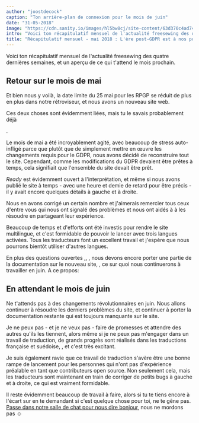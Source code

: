 ```yaml
---
author: "joostdecock"
caption: "Ton arrière-plan de connexion pour le mois de juin"
date: "31-05-2018"
image: "https://cdn.sanity.io/images/hl5bw8cj/site-content/63d370c4ad7447d762f2ed053279bc3f11c7583d-1920x1080.jpg"
intro: "Voici ton récapitulatif mensuel de l'actualité freesewing des quatre dernières semaines, et un aperçu de ce qui t'attend le mois prochain."
title: "Récapitulatif mensuel - mai 2018 : L'ère post-GDPR est à nos portes"
---
```


Voici ton récapitulatif mensuel de l'actualité freesewing des quatre dernières semaines, et un aperçu de ce qui t'attend le mois prochain.

## Retour sur le mois de mai

Et bien nous y voilà, la date limite du 25 mai pour les RPGP se réduit de plus en plus dans notre rétroviseur, et nous avons un nouveau site web.

Ces deux choses sont évidemment liées, mais tu le savais probablement déjà

. 

Le mois de mai a été incroyablement agité, avec beaucoup de stress auto-infligé parce que plutôt que de simplement mettre en œuvre les changements requis pour le GDPR, nous avons décidé de reconstruire tout le site. Cependant, comme les modifications du GDPR devaient être prêtes à temps, cela signifiait que l'ensemble du site devait être prêt. 

*Ready* est évidemment ouvert à l'interprétation, et même si nous avons publié le site à temps - avec une heure et demie de retard pour être précis - il y avait encore quelques détails à gauche et à droite.

Nous en avons corrigé un certain nombre et j'aimerais remercier tous ceux d'entre vous qui nous ont signalé des problèmes et nous ont aidés à à les résoudre en partageant leur expérience. 

Beaucoup de temps et d'efforts ont été investis pour rendre le site multilingue, et c'est formidable de pouvoir le lancer avec trois langues activées. Tous les traducteurs font un excellent travail et j'espère que nous pourrons bientôt utiliser d'autres langues.

En plus des questions ouvertes [,](https://github.com/freesewing/site/issues), , nous devons encore porter une partie de la documentation sur le nouveau site, , ce sur quoi nous continuerons à travailler en juin. A ce propos:



## En attendant le mois de juin

Ne t'attends pas à des changements révolutionnaires en juin. Nous allons continuer à résoudre les derniers problèmes du site, et continuer à porter la documentation restante qui est toujours manquante sur le site.

Je ne peux pas - et je ne veux pas - faire de promesses et attendre des autres qu'ils les tiennent, alors même si je ne peux pas m'engager dans un travail de traduction, de grands progrès sont réalisés dans les traductions française et suédoise, , et c'est très excitant.

Je suis également ravie que ce travail de traduction s'avère être une bonne rampe de lancement pour les personnes qui n'ont pas d'expérience préalable en tant que contributeurs open source. Non seulement cela, mais les traducteurs sont maintenant en train de corriger de petits bugs à gauche et à droite, ce qui est vraiment formidable.

Il reste évidemment beaucoup de travail à faire, alors si tu te tiens encore à l'écart sur en te demandant si c'est quelque chose pour toi, ne te gêne pas. [Passe dans notre salle de chat pour nous dire bonjour](https://discord.freesewing.org/), nous ne mordons pas ☺️

